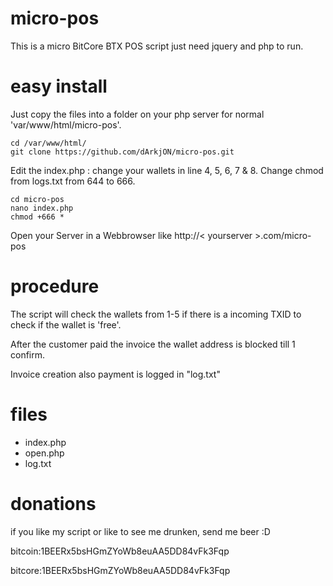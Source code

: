 # micro-pos
This is a micro BitCore BTX POS script just need jquery and php to run.


# easy install
Just copy the files into a folder on your php server for normal 'var/www/html/micro-pos'.
```
cd /var/www/html/
git clone https://github.com/dArkjON/micro-pos.git
```


Edit the index.php : change your wallets in line 4, 5, 6, 7 & 8.
Change chmod from logs.txt from 644 to 666.
```
cd micro-pos
nano index.php
chmod +666 *
```


Open your Server in a Webbrowser like http://< yourserver >.com/micro-pos

# procedure
The script will check the wallets from 1-5 if there is a incoming TXID to check if the wallet is 'free'.

After the customer paid the invoice the wallet address is blocked till 1 confirm.

Invoice creation also payment is logged in "log.txt"

# files
+ index.php
+ open.php
+ log.txt

# donations
if you like my script or like to see me drunken, send me beer :D

bitcoin:1BEERx5bsHGmZYoWb8euAA5DD84vFk3Fqp

bitcore:1BEERx5bsHGmZYoWb8euAA5DD84vFk3Fqp
